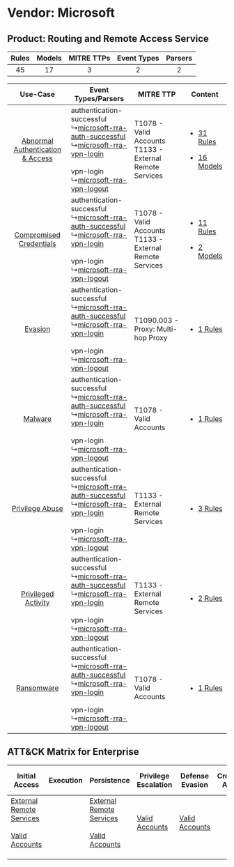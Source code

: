 Vendor: Microsoft
=================
Product: Routing and Remote Access Service
------------------------------------------
| Rules | Models | MITRE TTPs | Event Types | Parsers |
|:-----:|:------:|:----------:|:-----------:|:-------:|
|  45   |   17   |     3      |      2      |    2    |

|    Use-Case    | Event Types/Parsers    | MITRE TTP    | Content    |
|:----:| ---- | ---- | ---- |
| [Abnormal Authentication & Access](../../../UseCases/uc_abnormal_authentication_&_access.md) |  authentication-successful<br> ↳[microsoft-rra-auth-successful](Ps/pC_microsoftrraauthsuccessful.md)<br> ↳[microsoft-rra-vpn-login](Ps/pC_microsoftrravpnlogin.md)<br><br> vpn-login<br> ↳[microsoft-rra-vpn-logout](Ps/pC_microsoftrravpnlogout.md)<br> | T1078 - Valid Accounts<br>T1133 - External Remote Services<br> | [<ul><li>31 Rules</li></ul><ul><li>16 Models</li></ul>](RM/r_m_microsoft_routing_and_remote_access_service_Abnormal_Authentication_&_Access.md) |
|          [Compromised Credentials](../../../UseCases/uc_compromised_credentials.md)          |  authentication-successful<br> ↳[microsoft-rra-auth-successful](Ps/pC_microsoftrraauthsuccessful.md)<br> ↳[microsoft-rra-vpn-login](Ps/pC_microsoftrravpnlogin.md)<br><br> vpn-login<br> ↳[microsoft-rra-vpn-logout](Ps/pC_microsoftrravpnlogout.md)<br> | T1078 - Valid Accounts<br>T1133 - External Remote Services<br> | [<ul><li>11 Rules</li></ul><ul><li>2 Models</li></ul>](RM/r_m_microsoft_routing_and_remote_access_service_Compromised_Credentials.md)    |
|    [Evasion](../../../UseCases/uc_evasion.md)    |  authentication-successful<br> ↳[microsoft-rra-auth-successful](Ps/pC_microsoftrraauthsuccessful.md)<br> ↳[microsoft-rra-vpn-login](Ps/pC_microsoftrravpnlogin.md)<br><br> vpn-login<br> ↳[microsoft-rra-vpn-logout](Ps/pC_microsoftrravpnlogout.md)<br> | T1090.003 - Proxy: Multi-hop Proxy<br>    | [<ul><li>1 Rules</li></ul>](RM/r_m_microsoft_routing_and_remote_access_service_Evasion.md)    |
|    [Malware](../../../UseCases/uc_malware.md)    |  authentication-successful<br> ↳[microsoft-rra-auth-successful](Ps/pC_microsoftrraauthsuccessful.md)<br> ↳[microsoft-rra-vpn-login](Ps/pC_microsoftrravpnlogin.md)<br><br> vpn-login<br> ↳[microsoft-rra-vpn-logout](Ps/pC_microsoftrravpnlogout.md)<br> | T1078 - Valid Accounts<br>    | [<ul><li>1 Rules</li></ul>](RM/r_m_microsoft_routing_and_remote_access_service_Malware.md)    |
|    [Privilege Abuse](../../../UseCases/uc_privilege_abuse.md)    |  authentication-successful<br> ↳[microsoft-rra-auth-successful](Ps/pC_microsoftrraauthsuccessful.md)<br> ↳[microsoft-rra-vpn-login](Ps/pC_microsoftrravpnlogin.md)<br><br> vpn-login<br> ↳[microsoft-rra-vpn-logout](Ps/pC_microsoftrravpnlogout.md)<br> | T1133 - External Remote Services<br>    | [<ul><li>3 Rules</li></ul>](RM/r_m_microsoft_routing_and_remote_access_service_Privilege_Abuse.md)    |
|    [Privileged Activity](../../../UseCases/uc_privileged_activity.md)    |  authentication-successful<br> ↳[microsoft-rra-auth-successful](Ps/pC_microsoftrraauthsuccessful.md)<br> ↳[microsoft-rra-vpn-login](Ps/pC_microsoftrravpnlogin.md)<br><br> vpn-login<br> ↳[microsoft-rra-vpn-logout](Ps/pC_microsoftrravpnlogout.md)<br> | T1133 - External Remote Services<br>    | [<ul><li>2 Rules</li></ul>](RM/r_m_microsoft_routing_and_remote_access_service_Privileged_Activity.md)    |
|    [Ransomware](../../../UseCases/uc_ransomware.md)    |  authentication-successful<br> ↳[microsoft-rra-auth-successful](Ps/pC_microsoftrraauthsuccessful.md)<br> ↳[microsoft-rra-vpn-login](Ps/pC_microsoftrravpnlogin.md)<br><br> vpn-login<br> ↳[microsoft-rra-vpn-logout](Ps/pC_microsoftrravpnlogout.md)<br> | T1078 - Valid Accounts<br>    | [<ul><li>1 Rules</li></ul>](RM/r_m_microsoft_routing_and_remote_access_service_Ransomware.md)    |

ATT&CK Matrix for Enterprise
----------------------------
| Initial Access                                                                                                                                   | Execution | Persistence                                                                                                                                      | Privilege Escalation                                                | Defense Evasion                                                     | Credential Access | Discovery | Lateral Movement | Collection | Command and Control                                                                                                                       | Exfiltration | Impact |
| ------------------------------------------------------------------------------------------------------------------------------------------------ | --------- | ------------------------------------------------------------------------------------------------------------------------------------------------ | ------------------------------------------------------------------- | ------------------------------------------------------------------- | ----------------- | --------- | ---------------- | ---------- | ----------------------------------------------------------------------------------------------------------------------------------------- | ------------ | ------ |
| [External Remote Services](https://attack.mitre.org/techniques/T1133)<br><br>[Valid Accounts](https://attack.mitre.org/techniques/T1078)<br><br> |           | [External Remote Services](https://attack.mitre.org/techniques/T1133)<br><br>[Valid Accounts](https://attack.mitre.org/techniques/T1078)<br><br> | [Valid Accounts](https://attack.mitre.org/techniques/T1078)<br><br> | [Valid Accounts](https://attack.mitre.org/techniques/T1078)<br><br> |                   |           |                  |            | [Proxy: Multi-hop Proxy](https://attack.mitre.org/techniques/T1090/003)<br><br>[Proxy](https://attack.mitre.org/techniques/T1090)<br><br> |              |        |